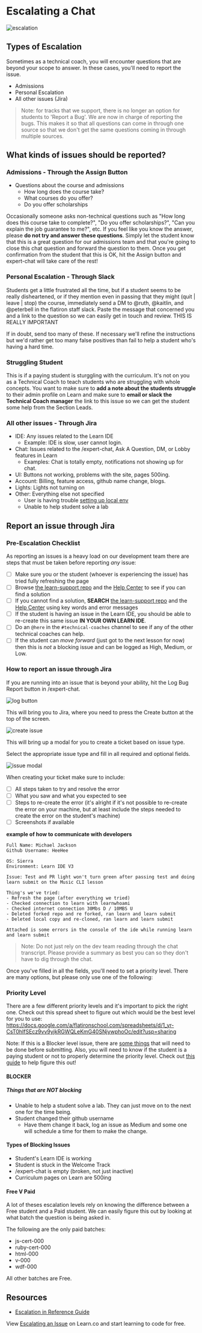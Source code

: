 # Escalating a Chat

![escalation](http://i.giphy.com/ToMjGpjpXMFPshSYGLm.gif)

## Types of Escalation

Sometimes as a technical coach, you will encounter questions that are beyond your scope to answer. In these cases, you'll need to report the issue.

- Admissions
- Personal Escalation
- All other issues (Jira)

>Note: for tracks that we support, there is no longer an option for students to 'Report a Bug'. We are now in charge of reporting the bugs. This makes it so that all questions can come in through one source so that we don't get the same questions coming in through multiple sources.

## What kinds of issues should be reported?

### Admissions - Through the Assign Button

- Questions about the course and admissions
  - How long does the course take?
  - What courses do you offer?
  - Do you offer scholarships

Occasionally someone asks non-technical questions such as "How long does this course take to complete?", "Do you offer scholarships?", "Can you explain the job guarantee to me?", etc. If you feel like you know the answer, please **do not try and answer these questions**. Simply let the student know that this is a great question for our admissions team and that you're going to close this chat question and forward the question to them. Once you get confirmation from the student that this is OK, hit the Assign button and expert-chat will take care of the rest!

### Personal Escalation - Through Slack

Students get a little frustrated all the time, but if a student seems to be really disheartened, or if they mention even in passing that they might (quit | leave | stop) the course, immediately send a DM to @ruth, @kaitlin, and @peterbell in the flatiron staff slack. Paste the message that concerned you and a link to the question so we can easily get in touch and review. THIS IS REALLY IMPORTANT

If in doubt, send too many of these. If necessary we'll refine the instructions but we'd rather get too many false positives than fail to help a student who's having a hard time.

### Struggling Student

This is if a paying student is sturggling with the curriculum. It's not on you as a Technical Coach to teach students who are struggling with whole concepts. You want to make sure to **add a note about the students struggle** to their admin profile on Learn and make sure to **email or slack the Technical Coach manager** the link to this issue so we can get the student some help from the Section Leads. 

### All other issues - Through Jira

- IDE: Any issues related to the Learn IDE
  - Example: IDE is slow, user cannot login.
- Chat: Issues related to the /expert-chat, Ask A Question, DM, or Lobby features in Learn
  - Examples: Chat is totally empty, notifications not showing up for chat.
- UI: Buttons not working, problems with the site, pages 500ing.
- Account: Billing, feature access, github name change, blogs.
- Lights: Lights not turning on
- Other: Everything else not specified
  - User is having trouble [setting up local env](https://github.com/flatiron-labs/learn-support/blob/master/environment-setup.md)
  - Unable to help student solve a lab

## Report an issue through Jira

### Pre-Escalation Checklist

As reporting an issues is a heavy load on our development team there are steps that must be taken before reporting _any_ issue:

- [ ] Make sure you or the student (whoever is experiencing the issue) has tried fully refreshing the page
- [ ] Browse <a href="https://github.com/flatiron-labs/learn-support">the learn-support repo</a> and the [Help Center](https://help.learn.co/hc/en-us) to see if you can find a solution
- [ ] If you cannot find a solution, **SEARCH** <a href="https://github.com/flatiron-labs/learn-support">the learn-support repo</a> and the [Help Center](https://help.learn.co/hc/en-us) using key words and error messages
- [ ] If the student is having an issue in the Learn IDE, you should be able to re-create this same issue **IN YOUR OWN LEARN IDE**.
- [ ] Do an `@here` in the `#technical-coaches` channel to see if any of the other technical coaches can help.
- [ ] If the student can _move forward_ (just got to the next lesson for now) then this is _not_ a blocking issue and can be logged as High, Medium, or Low.

### How to report an issue through Jira

If you are running into an issue that is beyond your ability, hit the Log Bug Report button in /expert-chat.

![log button](https://s3.amazonaws.com/learn-experts/jira-log-bug-report.png "log button")

This will bring you to Jira, where you need to press the Create button at the top of the screen.

![create issue](https://s3.amazonaws.com/learn-experts/jira-create-issue.png "Create Issue")

This will bring up a modal for you to create a ticket based on issue type.

Select the appropriate issue type and fill in all required and optional fields.

![issue modal](https://s3.amazonaws.com/learn-experts/jira-issue-modal.png "Issue Modal")

When creating your ticket make sure to include:

- [ ] All steps taken to try and resolve the error
- [ ] What you saw and what you expected to see
- [ ] Steps to re-create the error (it's alright if it's not possible to re-create the error on your machine, but at least include the steps needed to create the error on the student's machine)
- [ ] Screenshots if available

**example of how to communicate with developers**
```
Full Name: Michael Jackson
Github Username: HeeHee

OS: Sierra
Environment: Learn IDE V3

Issue: Test and PR light won't turn green after passing test and doing learn submit on the Music CLI lesson

Thing's we've tried:
- Refresh the page (after everything we tried)
- Checked connection to learn with learnwhoami
- Checked internet connection 30Mbs D / 10MBS U
- Deleted forked repo and re forked, ran learn and learn submit
- Deleted local copy and re-cloned, ran learn and learn submit

Attached is some errors in the console of the ide while running learn and learn submit
```

>Note: Do not just rely on the dev team reading through the chat transcript. Please provide a summary as best you can so they don't have to dig through the chat. 

Once you've filled in all the fields, you'll need to set a priority level. There are many options, but please only use one of the following:

### Priority Level

There are a few different priority levels and it's important to pick the right one. Check out this spread sheet to figure out which would be the best level for you to use: https://docs.google.com/a/flatironschool.com/spreadsheets/d/1_yr-CsT0hIfSEcz9vv9yjkRGWQLeKmG40SNjywphoOc/edit?usp=sharing

Note: If this is a Blocker level issue, there are [some things](#pre-blocking-checklist) that will need to be done before submitting. Also, you will need to know if the student is a paying student or not to properly determine the priority level. Check out [this guide](#free-v-paid) to help figure this out!

#### BLOCKER

##### Things that are _NOT_ blocking

- Unable to help a student solve a lab. They can just move on to the next one for the time being.
- Student changed their github username
  - Have them change it back, log an issue as Medium and some one will schedule a time for them to make the change.

#### Types of Blocking Issues

- Student's Learn IDE is working
- Student is stuck in the Welcome Track
- /expert-chat is empty (broken, not just inactive)
- Curriculum pages on Learn are 500ing

#### Free V Paid

A lot of theses escalation levels rely on knowing the difference between a Free student and a Paid student. We can easily figure this out by looking at what batch the question is being asked in.

The following are the only paid batches:

- js-cert-000
- ruby-cert-000
- html-000
- v-000
- wdf-000

All other batches are Free.

## Resources

- [Escalation in Reference Guide](https://github.com/flatiron-labs/learn-support/blob/master/escalation.md)

<p class='util--hide'>View <a href='https://learn.co/lessons/learn-expert-escalating-an-issue'>Escalating an Issue</a> on Learn.co and start learning to code for free.</p>
